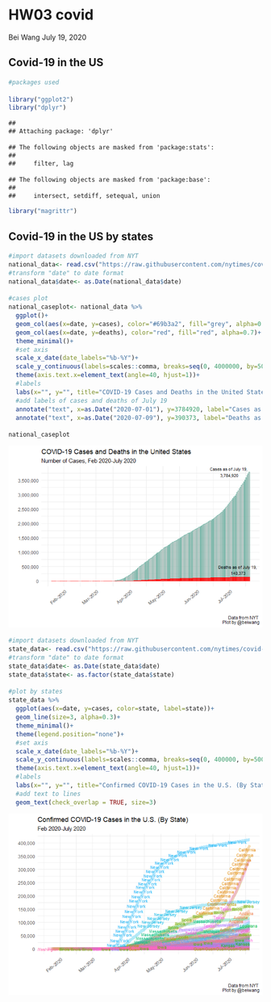 HW03 covid
================
Bei Wang
July 19, 2020

Covid-19 in the US
------------------

``` r
#packages used 

library("ggplot2")
library("dplyr")
```

    ## 
    ## Attaching package: 'dplyr'

    ## The following objects are masked from 'package:stats':
    ## 
    ##     filter, lag

    ## The following objects are masked from 'package:base':
    ## 
    ##     intersect, setdiff, setequal, union

``` r
library("magrittr")
```

Covid-19 in the US by states
----------------------------

``` r
#import datasets downloaded from NYT
national_data<- read.csv("https://raw.githubusercontent.com/nytimes/covid-19-data/master/us.csv", header=TRUE)
#transform "date" to date format
national_data$date<- as.Date(national_data$date)

#cases plot
national_caseplot<- national_data %>% 
  ggplot()+
  geom_col(aes(x=date, y=cases), color="#69b3a2", fill="grey", alpha=0.7)+
  geom_col(aes(x=date, y=deaths), color="red", fill="red", alpha=0.7)+
  theme_minimal()+
  #set axis
  scale_x_date(date_labels="%b-%Y")+
  scale_y_continuous(labels=scales::comma, breaks=seq(0, 4000000, by=500000))+
  theme(axis.text.x=element_text(angle=40, hjust=1))+
  #labels 
  labs(x="", y="", title="COVID-19 Cases and Deaths in the United States", caption="Data from NYT \n Plot by @beiwang", subtitle="Number of Cases, Feb 2020-July 2020")+
  #add labels of cases and deaths of July 19
  annotate("text", x=as.Date("2020-07-01"), y=3784920, label="Cases as of July 19, \n3,784,920", size=3)+
  annotate("text", x=as.Date("2020-07-09"), y=390373, label="Deaths as of July 19, \n140,373", size=3)
  
national_caseplot
```

![](HW03-covid_files/figure-markdown_github/national_data-1.png)

``` r
#import datasets downloaded from NYT
state_data<- read.csv("https://raw.githubusercontent.com/nytimes/covid-19-data/master/us-states.csv", header=TRUE)
#transform "date" to date format
state_data$date<- as.Date(state_data$date)
state_data$state<- as.factor(state_data$state)

#plot by states
state_data %>% 
  ggplot(aes(x=date, y=cases, color=state, label=state))+
  geom_line(size=3, alpha=0.3)+
  theme_minimal()+
  theme(legend.position="none")+
  #set axis
  scale_x_date(date_labels="%b-%Y")+
  scale_y_continuous(labels=scales::comma, breaks=seq(0, 400000, by=50000))+
  theme(axis.text.x=element_text(angle=40, hjust=1))+
  #labels
  labs(x="", y="", title="Confirmed COVID-19 Cases in the U.S. (By State)", caption="Data from NYT \n Plot by @beiwang", subtitle="Feb 2020-July 2020")+
  #add text to lines
  geom_text(check_overlap = TRUE, size=3)
```

![](HW03-covid_files/figure-markdown_github/state_data-1.png)
